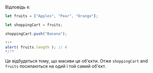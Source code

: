 Відповідь `4`:


```js run
let fruits = ["Apples", "Pear", "Orange"];

let shoppingCart = fruits;

shoppingCart.push("Banana");

*!*
alert( fruits.length ); // 4
*/!*
```

Це відбудеться тому, що масиви це об'єкти. Отже `shoppingCart` and `fruits` посилаються на одий і той самий об'єкт.

